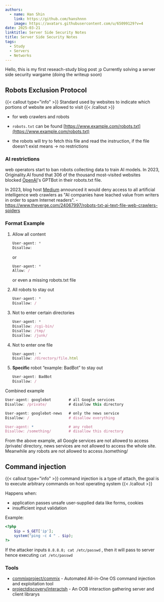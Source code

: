 ```yaml
---
authors:
  - name: Han Shin
    link: https://github.com/hanshnnn
    image: https://avatars.githubusercontent.com/u/65099129?v=4
date: 2025-03-21
linktitle: Server Side Security Notes
title: Server Side Security Notes
tags:
  - Study
  - Servers
  - Networks
---
```


Hello, this is my first reseach-study blog post ;p Currently solving a server side security wargame (doing the writeup soon)

## Robots Exclusion Protocol

{{< callout type="info" >}}
  Standard used by websites to indicate which portions of website are allowed to visit
{{< /callout >}}

- for web crawlers and robots

- `robots.txt` can be found [https://www.example.com/robots.txt](https://www.example.com/robots.txt)

- the robots will try to fetch this file and read the instruction, if the file doesn't exist means → no restrictions

 

### AI restrictions

web operators start to ban robots collecting data to train AI models. In 2023, Originality.AI found that 306 of the thousand most-visited websites blocked [OpenAI](https://en.wikipedia.org/wiki/OpenAI)'s GPTBot in their robots.txt file.

In 2023, blog host [Medium](https://en.wikipedia.org/wiki/Medium_(website)) announced it would deny access to all artificial intelligence web crawlers as "AI companies have leached value from writers in order to spam Internet readers". - 
https://www.theverge.com/24067997/robots-txt-ai-text-file-web-crawlers-spiders

### Format Example

1. Allow all content
    
    ```jsx
    User-agent: *
    Disallow:
    ```
    
    or
    
    ```jsx
    User-agent: *
    Allow: /
    ```
    
    or even a missing robots.txt file
    
2. All robots to stay out
    
    ```jsx
    User-agent: *
    Disallow: /
    ```
    
3. Not to enter certain directories
    
    ```jsx
    User-agent: *
    Disallow: /cgi-bin/
    Disallow: /tmp/
    Disallow: /junk/
    ```
    
4. Not to enter one file
    
    ```jsx
    User-agent: *
    Disallow: /directory/file.html
    ```
    
5. **Specific** robot “example: BadBot” to stay out
    
    ```jsx
    User-agent: BadBot
    Disallow: /
    ```
    

Combined example

```jsx
User-agent: googlebot        # all Google services
Disallow: /private/          # disallow this directory

User-agent: googlebot-news   # only the news service
Disallow: /                  # disallow everything

User-agent: *                # any robot
Disallow: /something/        # disallow this directory
```

From the above example, all Google services are not allowed to access /private/ directory, news services are not allowed to access the whole site. Meanwhile any robots are not allowed to access /something/

## Command injection

{{< callout type="info" >}}
  command injection is a type of attach, the goal is to execute arbitrary commands on host operating system
{{< /callout >}}


Happens when:  
- application passes unsafe user-supplied data like forms, cookies
- insufficient input validation

Example:

```php
<?php
    $ip = $_GET['ip'];
    system("ping -c 4 " . $ip);
?>
```

If the attacker inputs `8.8.8.8; cat /etc/passwd` , then it will pass to server hence executing  `cat /etc/passwd` 

### Tools

- [commixproject/commix](https://github.com/commixproject/commix) - Automated All-in-One OS command injection and exploitation tool
- [projectdiscovery/interactsh](https://github.com/projectdiscovery/interactsh) - An OOB interaction gathering server and client librarys